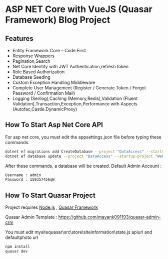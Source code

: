 # ASP NET Core with VueJS (Quasar Framework) Blog Project

## Features
- Entity Framework Core – Code First 
- Response Wrappers
- Pagination,Search
- Net Core Identity with JWT Authentication,refresh token
- Role Based Authorization
- Database Seeding
- Custom Exception Handling Middleware
- Complete User Management  (Register / Generate Token / Forgot Password / Confirmation Mail)
- Logging (Serilog),Caching (Memory,Redis),Validation (Fluent Validation),Transaction,Exception,Performance with Aspects (Autofac,Castle.DynamicProxy)

## How To Start Asp Net Core API

For asp net core, you must edit the appsettings.json file before typing these commands. 

```sh
dotnet ef migrations add CreateDatabase --project "DataAccess" --startup-project "WebAPI"
dotnet ef database update --project "DataAccess" --startup-project "WebAPI"
```
After these commands, a database will be created. 
Default Admin Account : 
```sh
Username : admin
Password : 159357456qW
```

## How To Start Quasar Project

Project requires [Node.js](https://nodejs.org/) , [Quasar Framework](https://quasar.dev) 

Quasar Admin Template : https://github.com/mayank091193/quasar-admin-crm

You must edit  mysitequasar\src\store\siteinformation\state.js 
apiurl and defaultphoto url 

```sh
npm install
quasar dev
```


